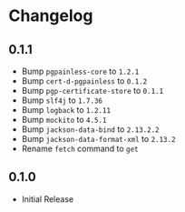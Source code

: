 <!--
SPDX-FileCopyrightText: 2022 Paul Schaub <vanitasvitae@fsfe.org>

SPDX-License-Identifier: Apache-2.0
-->

# Changelog

## 0.1.1
- Bump `pgpainless-core` to `1.2.1`
- Bump `cert-d-pgpainless` to `0.1.2`
- Bump `pgp-certificate-store` to `0.1.1`
- Bump `slf4j` to `1.7.36`
- Bump `logback` to `1.2.11`
- Bump `mockito` to `4.5.1`
- Bump `jackson-data-bind` to `2.13.2.2`
- Bump `jackson-data-format-xml` to `2.13.2`
- Rename `fetch` command to `get`

## 0.1.0
- Initial Release

